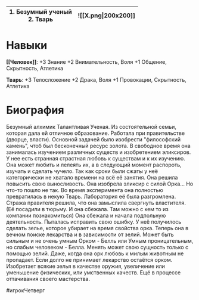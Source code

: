 
| 1. Безумный ученый<br>2. Тварь | ![[Х.png\|200x200]] |
| ------------------------------ | ------------------- |


# Навыки

**[[Человек]]**:
+3 Знание 
+2 Внимательность, Воля
+1 Общение, Скрытность, Атлетика 

**Тварь**: 
+3 Телосложение
+2 Драка, Воля
+1 Провокации, Скрытность, Атлетика 

# **Биография**

Безумный алхимик 
Талантливая Ученая. Из состоятельной семьи, которая дала ей отличное образование. Работала при правительстве (дворце, власти). Основной задачей было изобрести "философский камень", чтоб был бесконечный ресурс золота. 
В свободное время она занималась изучением различных существ и изобретением эликсиров. У нее есть странная страстная любовь к существам и к их изучению. Она может любить и лелеять их, а в следующий момент распороть, изучать и сделать чучело. 
Так как сроки были сжаты у неё категорически не хватало времени на всё её занятия. Она решила повысить свою выносливость. Она изобрела эликсир с силой Орка... Но что-то пошло не так.
Во время эксперимента она полностью превратилась в некую Тварь. Лаборатория её была разгромлена. Стража правителя решила, что она замыслила свергнуть властителя. 
(Её посадили в тюрьму. И она сбежала. Там можно с кем то из компании познакомиться) Она сбежала и начала подпольную деятельность. Пыталась исправить свою ошибку. У неё получилось сделать зелье, которое убирает на время свойства орка. Теперь она в вечном поиске лекарства и в зависимости от зелий. 
Может быть сильным и не очень умным Орком - Белль или Умным проницательным, но слабым человеком - Белла. Менять может свою сущность только с помощью зелий. Даже, когда она орк любовь к милым животным не пропадает.
Если долго не принимает лекарство остаётся орком.
Изобретает всякие зелья в качестве оружия, увеличение или уменьшение физических, или умственных качеств. Ещё в процессе оттачивания своего мастерства.







#игрокЧетверг
